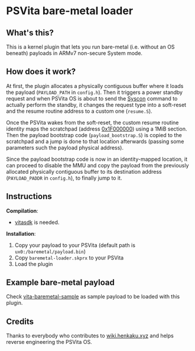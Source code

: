 # PSVita bare-metal loader

## What's this?

This is a kernel plugin that lets you run bare-metal (i.e. without an OS beneath) payloads in ARMv7 non-secure System mode.

## How does it work?

At first, the plugin allocates a physically contiguous buffer where it loads the payload (`PAYLOAD_PATH` in `config.h`).
Then it triggers a power standby request and when PSVita OS is about to send the [Syscon](https://wiki.henkaku.xyz/vita/Syscon)
command to actually perform the standby, it changes the request type into a soft-reset and the resume routine address to a custom one (`resume.S`).

Once the PSVita wakes from the soft-reset, the custom resume routine identity maps the scratchpad (address [0x1F000000](https://wiki.henkaku.xyz/vita/Physical_Memory)) using a 1MiB section.
Then the payload bootstrap code (`payload_bootstrap.S`) is copied to the scratchpad and a jump is done to that location afterwards (passing some parameters such the payload physical address).

Since the payload bootstrap code is now in an identity-mapped location, it can proceed to disable the MMU and copy the payload from the previously allocated physically contiguous buffer to its destination address
(`PAYLOAD_PADDR` in `config.h`), to finally jump to it.

## Instructions

**Compilation**:

* [vitasdk](https://vitasdk.org/) is needed.

**Installation**:

1. Copy your payload to your PSVita (default path is `ux0:/baremetal/payload.bin`)
2. Copy `baremetal-loader.skprx` to your PSVita
3. Load the plugin

## Example bare-metal payload

Check [vita-baremetal-sample](https://github.com/xerpi/vita-baremetal-sample) as sample payload to be loaded with this plugin.

## Credits

Thanks to everybody who contributes to [wiki.henkaku.xyz](https://wiki.henkaku.xyz/) and helps reverse engineering the PSVita OS.
